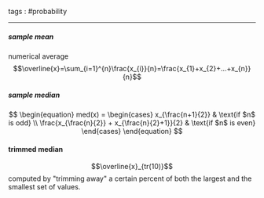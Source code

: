 tags : #probability 

---
##### sample mean
numerical average
$$\overline{x}=\sum_{i=1}^{n}\frac{x_{i}}{n}=\frac{x_{1}+x_{2}+...+x_{n}}{n}$$

##### sample median
$$
\begin{equation}
       med(x) = 
        \begin{cases}
            x_{\frac{n+1}{2}} & \text{if $n$ is odd} \\
            \frac{x_{\frac{n}{2}} + x_{\frac{n}{2}+1}}{2} & \text{if $n$ is even}
        \end{cases}
    \end{equation}
$$

#### trimmed median
$$\overline{x}_{tr(10)}$$
computed by "trimming away" a certain percent of both the largest and the smallest set of values.

